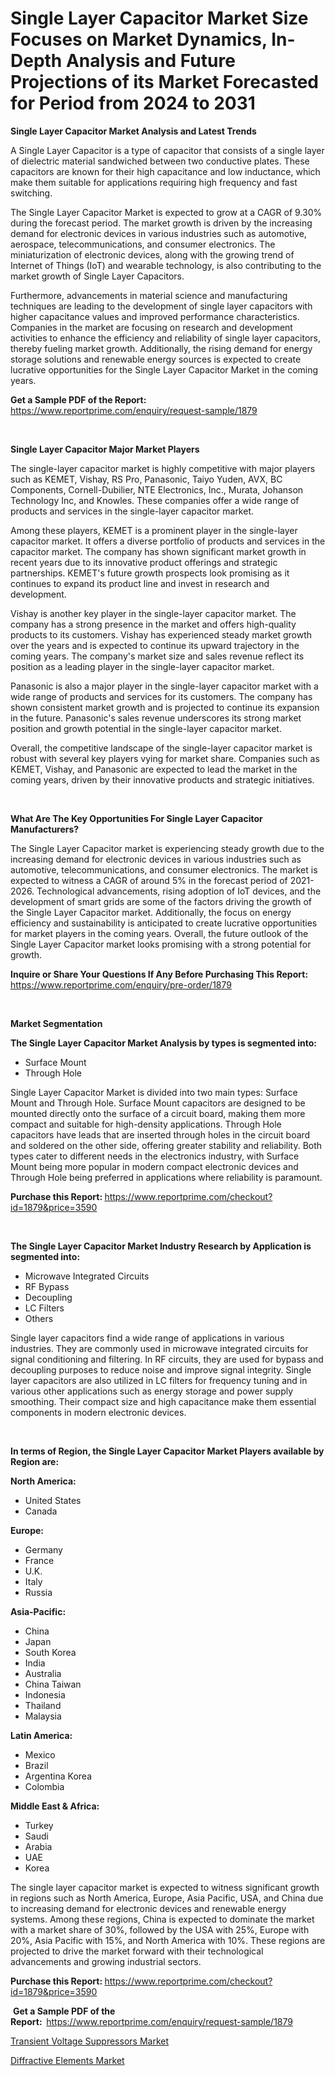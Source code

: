 <p><h1>Single Layer Capacitor Market Size Focuses on Market Dynamics, In-Depth Analysis and Future Projections of its Market Forecasted for Period from 2024 to 2031</h1></p><p><strong>Single Layer Capacitor Market Analysis and Latest Trends</strong></p>
<p><p>A Single Layer Capacitor is a type of capacitor that consists of a single layer of dielectric material sandwiched between two conductive plates. These capacitors are known for their high capacitance and low inductance, which make them suitable for applications requiring high frequency and fast switching.</p><p>The Single Layer Capacitor Market is expected to grow at a CAGR of 9.30% during the forecast period. The market growth is driven by the increasing demand for electronic devices in various industries such as automotive, aerospace, telecommunications, and consumer electronics. The miniaturization of electronic devices, along with the growing trend of Internet of Things (IoT) and wearable technology, is also contributing to the market growth of Single Layer Capacitors.</p><p>Furthermore, advancements in material science and manufacturing techniques are leading to the development of single layer capacitors with higher capacitance values and improved performance characteristics. Companies in the market are focusing on research and development activities to enhance the efficiency and reliability of single layer capacitors, thereby fueling market growth. Additionally, the rising demand for energy storage solutions and renewable energy sources is expected to create lucrative opportunities for the Single Layer Capacitor Market in the coming years.</p></p>
<p><strong>Get a Sample PDF of the Report:&nbsp;</strong> <a href="https://www.reportprime.com/enquiry/request-sample/1879">https://www.reportprime.com/enquiry/request-sample/1879</a></p>
<p>&nbsp;</p>
<p><strong>Single Layer Capacitor Major Market Players</strong></p>
<p><p>The single-layer capacitor market is highly competitive with major players such as KEMET, Vishay, RS Pro, Panasonic, Taiyo Yuden, AVX, BC Components, Cornell-Dubilier, NTE Electronics, Inc., Murata, Johanson Technology Inc, and Knowles. These companies offer a wide range of products and services in the single-layer capacitor market.</p><p>Among these players, KEMET is a prominent player in the single-layer capacitor market. It offers a diverse portfolio of products and services in the capacitor market. The company has shown significant market growth in recent years due to its innovative product offerings and strategic partnerships. KEMET's future growth prospects look promising as it continues to expand its product line and invest in research and development.</p><p>Vishay is another key player in the single-layer capacitor market. The company has a strong presence in the market and offers high-quality products to its customers. Vishay has experienced steady market growth over the years and is expected to continue its upward trajectory in the coming years. The company's market size and sales revenue reflect its position as a leading player in the single-layer capacitor market.</p><p>Panasonic is also a major player in the single-layer capacitor market with a wide range of products and services for its customers. The company has shown consistent market growth and is projected to continue its expansion in the future. Panasonic's sales revenue underscores its strong market position and growth potential in the single-layer capacitor market.</p><p>Overall, the competitive landscape of the single-layer capacitor market is robust with several key players vying for market share. Companies such as KEMET, Vishay, and Panasonic are expected to lead the market in the coming years, driven by their innovative products and strategic initiatives.</p></p>
<p>&nbsp;</p>
<p><strong>What Are The Key Opportunities For Single Layer Capacitor Manufacturers?</strong></p>
<p><p>The Single Layer Capacitor market is experiencing steady growth due to the increasing demand for electronic devices in various industries such as automotive, telecommunications, and consumer electronics. The market is expected to witness a CAGR of around 5% in the forecast period of 2021-2026. Technological advancements, rising adoption of IoT devices, and the development of smart grids are some of the factors driving the growth of the Single Layer Capacitor market. Additionally, the focus on energy efficiency and sustainability is anticipated to create lucrative opportunities for market players in the coming years. Overall, the future outlook of the Single Layer Capacitor market looks promising with a strong potential for growth.</p></p>
<p><strong>Inquire or Share Your Questions If Any Before Purchasing This Report:</strong> <a href="https://www.reportprime.com/enquiry/pre-order/1879">https://www.reportprime.com/enquiry/pre-order/1879</a></p>
<p>&nbsp;</p>
<p><strong>Market Segmentation</strong></p>
<p><strong>The Single Layer Capacitor Market Analysis by types is segmented into:</strong></p>
<p><ul><li>Surface Mount</li><li>Through Hole</li></ul></p>
<p><p>Single Layer Capacitor Market is divided into two main types: Surface Mount and Through Hole. Surface Mount capacitors are designed to be mounted directly onto the surface of a circuit board, making them more compact and suitable for high-density applications. Through Hole capacitors have leads that are inserted through holes in the circuit board and soldered on the other side, offering greater stability and reliability. Both types cater to different needs in the electronics industry, with Surface Mount being more popular in modern compact electronic devices and Through Hole being preferred in applications where reliability is paramount.</p></p>
<p><strong>Purchase this Report:&nbsp;</strong><a href="https://www.reportprime.com/checkout?id=1879&price=3590">https://www.reportprime.com/checkout?id=1879&price=3590</a></p>
<p>&nbsp;</p>
<p><strong>The Single Layer Capacitor Market Industry Research by Application is segmented into:</strong></p>
<p><ul><li>Microwave Integrated Circuits</li><li>RF Bypass</li><li>Decoupling</li><li>LC Filters</li><li>Others</li></ul></p>
<p><p>Single layer capacitors find a wide range of applications in various industries. They are commonly used in microwave integrated circuits for signal conditioning and filtering. In RF circuits, they are used for bypass and decoupling purposes to reduce noise and improve signal integrity. Single layer capacitors are also utilized in LC filters for frequency tuning and in various other applications such as energy storage and power supply smoothing. Their compact size and high capacitance make them essential components in modern electronic devices.</p></p>
<p>&nbsp;</p>
<p><strong>In terms of Region, the Single Layer Capacitor Market Players available by Region are:</strong></p>
<p>
    <p> <strong> North America: </strong>
        <ul>
            <li>United States</li>
            <li>Canada</li>
        </ul>
        </p> 
    <p> <strong> Europe: </strong>
        <ul>
            <li>Germany</li>
            <li>France</li>
            <li>U.K.</li>
            <li>Italy</li>
            <li>Russia</li>
        </ul>
        </p> 
    <p> <strong> Asia-Pacific: </strong>
        <ul>
            <li>China</li>
            <li>Japan</li>
            <li>South Korea</li>
            <li>India</li>
            <li>Australia</li>
            <li>China Taiwan</li>
            <li>Indonesia</li>
            <li>Thailand</li>
            <li>Malaysia</li>
        </ul>
        </p> 
    <p> <strong> Latin America: </strong>
        <ul>
            <li>Mexico</li>
            <li>Brazil</li>
            <li>Argentina Korea</li>
            <li>Colombia</li>
        </ul>
        </p> 
    <p> <strong> Middle East & Africa: </strong>
        <ul>
            <li>Turkey</li>
            <li>Saudi</li>
            <li>Arabia</li>
            <li>UAE</li>
            <li>Korea</li>
        </ul>
    </p>
    </p>
<p><p>The single layer capacitor market is expected to witness significant growth in regions such as North America, Europe, Asia Pacific, USA, and China due to increasing demand for electronic devices and renewable energy systems. Among these regions, China is expected to dominate the market with a market share of 30%, followed by the USA with 25%, Europe with 20%, Asia Pacific with 15%, and North America with 10%. These regions are projected to drive the market forward with their technological advancements and growing industrial sectors.</p></p>
<p><strong>Purchase this Report: </strong><a href="https://www.reportprime.com/checkout?id=1879&price=3590">https://www.reportprime.com/checkout?id=1879&price=3590</a></p>
<p>&nbsp;<strong>Get a Sample PDF of the Report:&nbsp;&nbsp;</strong><a href="https://www.reportprime.com/enquiry/request-sample/1879">https://www.reportprime.com/enquiry/request-sample/1879</a></p>
<p><strong></strong></p>
<p><p><a href="https://github.com/Sherrillcrooksxa8i18ucf2m/Market-Research-Report-List-1/blob/main/transient-voltage-suppressors-market.md">Transient Voltage Suppressors Market</a></p><p><a href="https://github.com/Chiragrp22/Market-Research-Report-List-3/blob/main/diffractive-elements-market.md">Diffractive Elements Market</a></p></p>